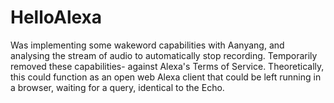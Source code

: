 # HelloAlexa

Was implementing some wakeword capabilities with Aanyang, and analysing the stream of audio to automatically stop recording. Temporarily removed these capabilities- against Alexa's Terms of Service. Theoretically, this could function as an open web Alexa client that could be left running in a browser, waiting for a query, identical to the Echo.


